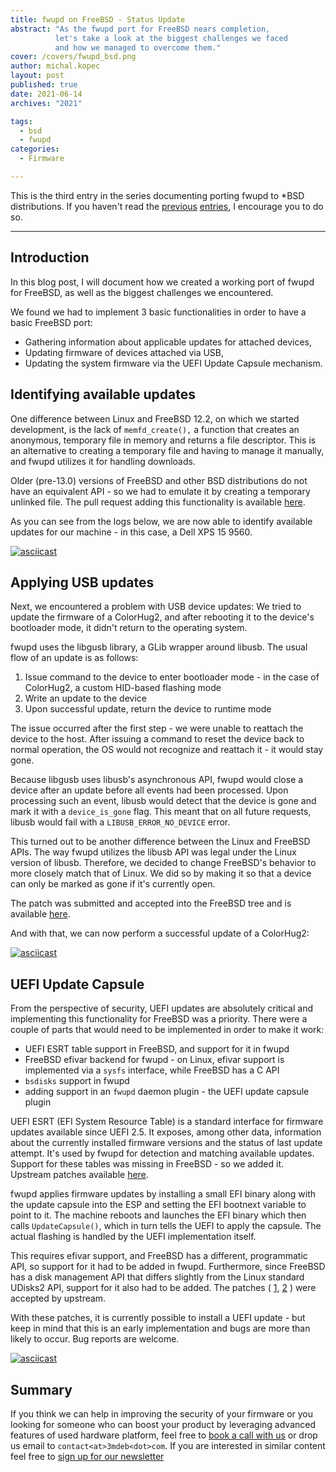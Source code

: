 ```yaml
---
title: fwupd on FreeBSD - Status Update
abstract: "As the fwupd port for FreeBSD nears completion,
          let's take a look at the biggest challenges we faced
          and how we managed to overcome them."
cover: /covers/fwupd_bsd.png
author: michal.kopec
layout: post
published: true
date: 2021-06-14
archives: "2021"

tags:
  - bsd
  - fwupd
categories:
  - Firmware

---
```


This is the third entry in the series documenting porting fwupd to \*BSD
distributions. If you haven't read the
[previous](https://blog.3mdeb.com/2021/2021-02-16-fwupd-compilation-under-freebsd/)
[entries](https://blog.3mdeb.com/2021/2021-03-15-fwupd-bsd-packages-and-ci/), I
encourage you to do so.

---

## Introduction

In this blog post, I will document how we created a working port of fwupd for
FreeBSD, as well as the biggest challenges we encountered.

We found we had to implement 3 basic functionalities in order to have a basic
FreeBSD port:

- Gathering information about applicable updates for attached devices,
- Updating firmware of devices attached via USB,
- Updating the system firmware via the UEFI Update Capsule mechanism.

## Identifying available updates

One difference between Linux and FreeBSD 12.2, on which we started development,
is the lack of `memfd_create(),` a function that creates an anonymous, temporary
file in memory and returns a file descriptor. This is an alternative to creating
a temporary file and having to manage it manually, and fwupd utilizes it for
handling downloads.

Older (pre-13.0) versions of FreeBSD and other BSD distributions do not have an
equivalent API - so we had to emulate it by creating a temporary unlinked file.
The pull request adding this functionality is available
[here](https://github.com/fwupd/fwupd/pull/3279).

As you can see from the logs below, we are now able to identify available
updates for our machine - in this case, a Dell XPS 15 9560.

[![asciicast](https://asciinema.org/a/UJ2RRlo6lvgWfLJE5Mr9uuO2d.svg)](https://asciinema.org/a/UJ2RRlo6lvgWfLJE5Mr9uuO2d)

## Applying USB updates

Next, we encountered a problem with USB device updates: We tried to update the
firmware of a ColorHug2, and after rebooting it to the device's bootloader mode,
it didn't return to the operating system.

fwupd uses the libgusb library, a GLib wrapper around libusb. The usual flow of
an update is as follows:

1. Issue command to the device to enter bootloader mode - in the case of
   ColorHug2, a custom HID-based flashing mode
1. Write an update to the device
1. Upon successful update, return the device to runtime mode

The issue occurred after the first step - we were unable to reattach the device
to the host. After issuing a command to reset the device back to normal
operation, the OS would not recognize and reattach it - it would stay gone.

Because libgusb uses libusb's asynchronous API, fwupd would close a device after
an update before all events had been processed. Upon processing such an event,
libusb would detect that the device is gone and mark it with a `device_is_gone`
flag. This meant that on all future requests, libusb would fail with a
`LIBUSB_ERROR_NO_DEVICE` error.

This turned out to be another difference between the Linux and FreeBSD APIs. The
way fwupd utilizes the libusb API was legal under the Linux version of libusb.
Therefore, we decided to change FreeBSD's behavior to more closely match that of
Linux. We did so by making it so that a device can only be marked as gone if
it's currently open.

The patch was submitted and accepted into the FreeBSD tree and is available
[here](https://cgit.freebsd.org/src/commit/?id=6847ea50196f1a685be408a24f01cb8d407da19c).

And with that, we can now perform a successful update of a ColorHug2:

[![asciicast](https://asciinema.org/a/G2OT5XvMpv9r10Q6qD5rZBbLA.svg)](https://asciinema.org/a/G2OT5XvMpv9r10Q6qD5rZBbLA)

## UEFI Update Capsule

From the perspective of security, UEFI updates are absolutely critical and
implementing this functionality for FreeBSD was a priority. There were a couple
of parts that would need to be implemented in order to make it work:

- UEFI ESRT table support in FreeBSD, and support for it in fwupd
- FreeBSD efivar backend for fwupd - on Linux, efivar support is implemented via
  a `sysfs` interface, while FreeBSD has a C API
- `bsdisks` support in fwupd
- adding support in an `fwupd` daemon plugin - the UEFI update capsule plugin

UEFI ESRT (EFI System Resource Table) is a standard interface for firmware
updates available since UEFI 2.5. It exposes, among other data, information
about the currently installed firmware versions and the status of last update
attempt. It's used by fwupd for detection and matching available updates.
Support for these tables was missing in FreeBSD - so we added it. Upstream
patches available [here](https://reviews.freebsd.org/D30104).

fwupd applies firmware updates by installing a small EFI binary along with the
update capsule into the ESP and setting the EFI bootnext variable to point to
it. The machine reboots and launches the EFI binary which then calls
`UpdateCapsule()`, which in turn tells the UEFI to apply the capsule. The actual
flashing is handled by the UEFI implementation itself.

This requires efivar support, and FreeBSD has a different, programmatic API, so
support for it had to be added in fwupd. Furthermore, since FreeBSD has a disk
management API that differs slightly from the Linux standard UDisks2 API,
support for it also had to be added. The patches (
[1](https://github.com/fwupd/fwupd/pull/3330),
[2](https://github.com/fwupd/fwupd/pull/3318) ) were accepted by upstream.

With these patches, it is currently possible to install a UEFI update - but keep
in mind that this is an early implementation and bugs are more than likely to
occur. Bug reports are welcome.

[![asciicast](https://asciinema.org/a/EG2W6t13jeyxyoQIxzc4dmgeQ.svg)](https://asciinema.org/a/EG2W6t13jeyxyoQIxzc4dmgeQ)

## Summary

If you think we can help in improving the security of your firmware or you
looking for someone who can boost your product by leveraging advanced features
of used hardware platform, feel free to
[book a call with us](https://calendly.com/3mdeb/consulting-remote-meeting) or
drop us email to `contact<at>3mdeb<dot>com`. If you are interested in similar
content feel free to [sign up for our newsletter](https://3mdeb.com/subscribe/3mdeb_newsletter.html)
